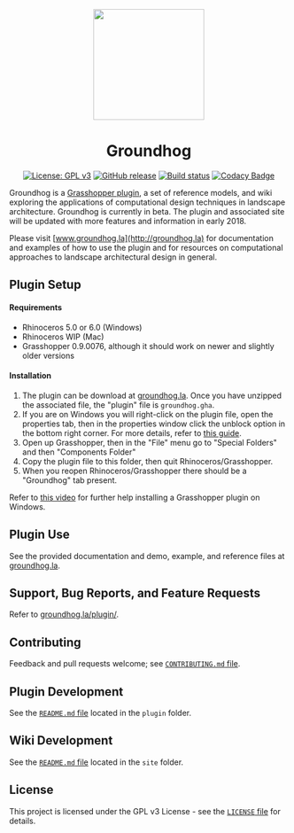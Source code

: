 <div align="center">
<img width=200 src="https://cdn.rawgit.com/philipbelesky/groundhog/develop/site/assets/logo.svg">

# Groundhog

[![License: GPL v3](https://img.shields.io/badge/License-GPL%20v3-blue.svg)](https://www.gnu.org/licenses/gpl-3.0)
[![GitHub release](https://img.shields.io/github/release/philipbelesky/groundhog.svg)](https://github.com/philipbelesky/groundhog/releases)
[![Build status](https://ci.appveyor.com/api/projects/status/v54xuu2rea3q4r3p/branch/develop?svg=true)](https://ci.appveyor.com/project/philipbelesky/groundhog/branch/develop)
[![Codacy Badge](https://api.codacy.com/project/badge/Grade/86683403554e426baad9225687d5ca00)](https://www.codacy.com/app/philipbelesky/groundhog?utm_source=github.com&amp;utm_medium=referral&amp;utm_content=philipbelesky/groundhog&amp;utm_campaign=Badge_Grade)

</div>

Groundhog is a [Grasshopper plugin](http://grasshopper3d.com), a set of reference models, and wiki exploring the applications of computational design techniques in landscape architecture. Groundhog is currently in beta. The plugin and associated site will be updated with more features and information in early 2018.

Please visit [www.groundhog.la](http://groundhog.la) for documentation and examples of how to use the plugin and for resources on computational approaches to landscape architectural design in general.

## Plugin Setup

#### Requirements

- Rhinoceros 5.0 or 6.0 (Windows)
- Rhinoceros WIP (Mac)
- Grasshopper 0.9.0076, although it should work on newer and slightly older versions

#### Installation

1. The plugin can be download at [groundhog.la](http://groundhog.la/plugin/). Once you have unzipped the associated file, the "plugin" file is `groundhog.gha`.
2. If you are on Windows you will right-click on the plugin file, open the properties tab, then in the properties window click the unblock option in the bottom right corner. For more details, refer to [this guide](https://blogs.msdn.microsoft.com/delay/p/unblockingdownloadedfile/).
3. Open up Grasshopper, then in the "File" menu go to "Special Folders" and then "Components Folder"
4. Copy the plugin file to this folder, then quit Rhinoceros/Grasshopper.
5. When you reopen Rhinoceros/Grasshopper there should be a "Groundhog" tab present.

Refer to [this video](https://www.youtube.com/watch?v=TB5wkh79Pv4) for further help installing a Grasshopper plugin on Windows.

## Plugin Use

See the provided documentation and demo, example, and reference files at [groundhog.la](http://groundhog.la).

## Support, Bug Reports, and Feature Requests

Refer to [groundhog.la/plugin/](http://groundhog.la/plugin/).

## Contributing

Feedback and pull requests welcome; see [`CONTRIBUTING.md` file](https://github.com/philipbelesky/groundhog/blob/develop/CONTRIBUTING.md).

## Plugin Development

See the [`README.md` file](https://github.com/philipbelesky/groundhog/blob/develop/plugin/README.md) located in the `plugin` folder.

## Wiki Development

See the [`README.md` file](https://github.com/philipbelesky/groundhog/blob/develop/site/README.md) located in the `site` folder.

## License

This project is licensed under the GPL v3 License - see the [`LICENSE` file](https://github.com/philipbelesky/groundhog/blob/develop/LICENSE) for details.